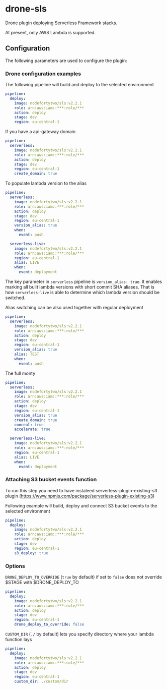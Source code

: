 # drone-sls
Drone plugin deploying Serverless Framework stacks.

At present, only AWS Lambda is supported.

## Configuration

The following parameters are used to configure the plugin:

### Drone configuration examples

The following pipeline will build and deploy to the selected environment
```yaml
pipeline:
  deploy:
    image: nodefortytwo/sls:v2.2.1
    role: arn:aws:iam::***:role/***
    action: deploy
    stage: dev
    region: eu-central-1
```

If you have a api-gateway domain
```yaml
pipeline:
  serverless:
    image: nodefortytwo/sls:v2.2.1
    role: arn:aws:iam::***:role/***
    action: deploy
    stage: dev
    region: eu-central-1
    create_domain: true
```

To populate lambda version to the alias
```yaml
pipeline:
  serverless:
    image: nodefortytwo/sls:v2.2.1
    role: arn:aws:iam::***:role/***
    action: deploy
    stage: dev
    region: eu-central-1
    version_alias: true
    when:
      event: push

  serverless-live:
    image: nodefortytwo/sls:v2.2.1
    role: arn:aws:iam::***:role/***
    region: eu-central-1
    alias: LIVE
    when:
      event: deployment
```
The key parameter in `serverless` pipeline is `version_alias: true`. It enables marking all built lambda versions with short commit SHA aliases. That is how `serverless-live` is able to determine which lambda version should be switched.

Alias switching can be also used together with regular deployment
```yaml
pipeline:
  serverless:
    image: nodefortytwo/sls:v2.2.1
    role: arn:aws:iam::***:role/***
    action: deploy
    stage: dev
    region: eu-central-1
    version_alias: true
    alias: TEST
    when:
      event: push
```

The full monty
```yaml
pipeline:
  serverless:
    image: nodefortytwo/sls:v2.2.1
    role: arn:aws:iam::***:role/***
    action: deploy
    stage: dev
    region: eu-central-1
    version_alias: true
    create_domain: true
    conceal: true
    accelerate: true

  serverless-live:
    image: nodefortytwo/sls:v2.2.1
    role: arn:aws:iam::***:role/***
    region: eu-central-1
    alias: LIVE
    when:
      event: deployment
```

### Attaching S3 bucket events function
To run this step you need to have instaleed serverless-plugin-existing-s3 plugin (https://www.npmjs.com/package/serverless-plugin-existing-s3)

Following example will build, deploy and connect S3 bucket events to the selected environment
```yaml
pipeline:
  deploy:
    image: nodefortytwo/sls:v2.2.1
    role: arn:aws:iam::***:role/***
    action: deploy
    stage: dev
    region: eu-central-1
    s3_deploy: true
```

### Options

```DRONE_DEPLOY_TO_OVERRIDE``` (```true``` by default) if set to ```false``` does not override $STAGE with $DRONE_DEPLOY_TO

```yaml
pipeline:
  deploy:
    image: nodefortytwo/sls:v2.2.1
    role: arn:aws:iam::***:role/***
    action: deploy
    stage: dev
    region: eu-central-1
    drone_deploy_to_override: false
```

```CUSTOM_DIR``` (```./``` by default) lets you specify directory where your lambda function lays

```yaml
pipeline:
  deploy:
    image: nodefortytwo/sls:v2.2.1
    role: arn:aws:iam::***:role/***
    action: deploy
    stage: dev
    region: eu-central-1
    custom_dir: ./custom/dir
```